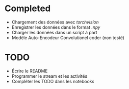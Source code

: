 # Completed
- Chargement des données avec *torchvision*
- Enregistrer les données dans le format *.npy*
- Charger les données dans un script à part
- Modèle Auto-Encodeur Convolutionel coder (non testé)

# TODO

- Écrire le README
- Programmer le stream et les activités
- Compléter les TODO dans les notebooks